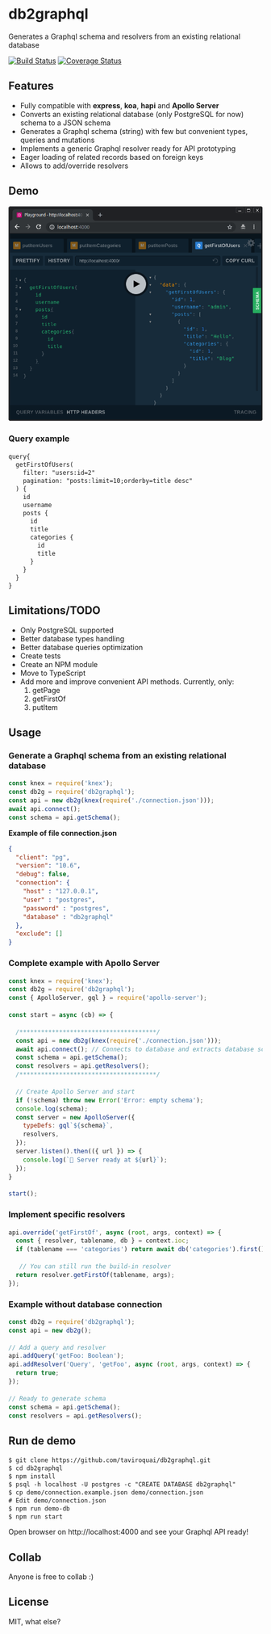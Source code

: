 # db2graphql

Generates a Graphql schema and resolvers from an existing relational database

[![Build Status](https://travis-ci.org/taviroquai/db2graphql.svg?branch=master)](https://travis-ci.org/taviroquai/db2graphql)
[![Coverage Status](https://coveralls.io/repos/github/taviroquai/db2graphql/badge.svg?branch=master)](https://coveralls.io/github/taviroquai/db2graphql?branch=master)

## Features
* Fully compatible with **express**, **koa**, **hapi** and **Apollo Server**
* Converts an existing relational database (only PostgreSQL for now) schema to a JSON schema
* Generates a Graphql schema (string) with few but convenient types, queries and mutations
* Implements a generic Graphql resolver ready for API prototyping
* Eager loading of related records based on foreign keys
* Allows to add/override resolvers

## Demo
[![link to youtube video](demo/demo.png)](https://www.youtube.com/watch?v=HYwjcqekCuc)

### Query example
```gql
query{
  getFirstOfUsers(
    filter: "users:id=2"
    pagination: "posts:limit=10;orderby=title desc"
  ) {
    id
    username
    posts {
      id
      title
      categories {
        id
        title
      }
    }
  }
}
```

## Limitations/TODO
* Only PostgreSQL supported
* Better database types handling
* Better database queries optimization
* Create tests
* Create an NPM module
* Move to TypeScript
* Add more and improve convenient API methods. Currently, only:
    1. getPage
    1. getFirstOf
    1. putItem

## Usage

### Generate a Graphql schema from an existing relational database
```js
const knex = require('knex');
const db2g = require('db2graphql');
const api = new db2g(knex(require('./connection.json')));
await api.connect();
const schema = api.getSchema();
```

**Example of file connection.json**
```json
{
  "client": "pg",
  "version": "10.6",
  "debug": false,
  "connection": {
    "host" : "127.0.0.1",
    "user" : "postgres",
    "password" : "postgres",
    "database" : "db2graphql"
  },
  "exclude": []
}
```

### Complete example with Apollo Server
```js
const knex = require('knex');
const db2g = require('db2graphql');
const { ApolloServer, gql } = require('apollo-server');

const start = async (cb) => {

  /**************************************/
  const api = new db2g(knex(require('./connection.json')));
  await api.connect(); // Connects to database and extracts database schema
  const schema = api.getSchema();
  const resolvers = api.getResolvers();
  /**************************************/

  // Create Apollo Server and start
  if (!schema) throw new Error('Error: empty schema');
  console.log(schema);
  const server = new ApolloServer({
    typeDefs: gql`${schema}`,
    resolvers,
  });
  server.listen().then(({ url }) => {
    console.log(`🚀 Server ready at ${url}`);
  });
}

start();
```

### Implement specific resolvers
```js
api.override('getFirstOf', async (root, args, context) => {
  const { resolver, tablename, db } = context.ioc;
  if (tablename === 'categories') return await db('categories').first();

   // You can still run the build-in resolver
  return resolver.getFirstOf(tablename, args);
});
```

### Example without database connection
```js
const db2g = require('db2graphql');
const api = new db2g();

// Add a query and resolver
api.addQuery('getFoo: Boolean');
api.addResolver('Query', 'getFoo', async (root, args, context) => {
  return true;
});

// Ready to generate schema
const schema = api.getSchema();
const resolvers = api.getResolvers();
```

## Run de demo
```
$ git clone https://github.com/taviroquai/db2graphql.git
$ cd db2graphql
$ npm install
$ psql -h localhost -U postgres -c "CREATE DATABASE db2graphql"
$ cp demo/connection.example.json demo/connection.json
# Edit demo/connection.json
$ npm run demo-db
$ npm run start
```

Open browser on http://localhost:4000 and see your Graphql API ready!

## Collab

Anyone is free to collab :)

## License
MIT, what else?


